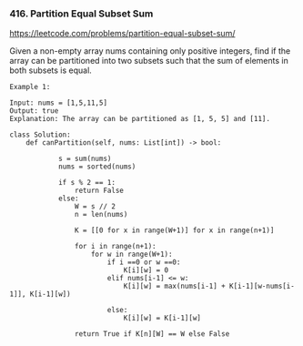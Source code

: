 ### 416. Partition Equal Subset Sum

https://leetcode.com/problems/partition-equal-subset-sum/

Given a non-empty array nums containing only positive integers, find if the array can be partitioned into two subsets such that the sum of elements in both subsets is equal.

```
Example 1:

Input: nums = [1,5,11,5]
Output: true
Explanation: The array can be partitioned as [1, 5, 5] and [11].
```

```
class Solution:
    def canPartition(self, nums: List[int]) -> bool:
        
            s = sum(nums)
            nums = sorted(nums)
            
            if s % 2 == 1:
                return False 
            else:
                W = s // 2
                n = len(nums)
                
                K = [[0 for x in range(W+1)] for x in range(n+1)] 
                
                for i in range(n+1):
                    for w in range(W+1):
                        if i ==0 or w ==0:
                            K[i][w] = 0
                        elif nums[i-1] <= w:
                            K[i][w] = max(nums[i-1] + K[i-1][w-nums[i-1]], K[i-1][w])
                        
                        else:
                            K[i][w] = K[i-1][w]
                            
                return True if K[n][W] == W else False
```
